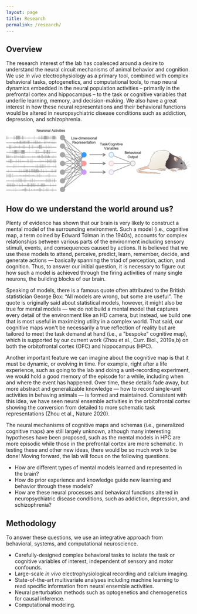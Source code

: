 ```yaml
---
layout: page
title: Research
permalink: /research/
---
```

## Overview
The research interest of the lab has coalesced around a desire to understand the neural circuit mechanisms of animal behavior and cognition. We use *in vivo* electrophysiology as a primary tool, combined with complex behavioral tasks, optogenetics, and computational tools, to map neural dynamics embedded in the neural population activities – primarily in the prefrontal cortex and hippocampus – to the task or cognitive variables that underlie learning, memory, and decision-making. We also have a great interest in how these neural representations and their behavioral functions would be altered in neuropsychiatric disease conditions such as addiction, depression, and schizophrenia.


<p align="left">
  <img width="800" src="/assets/methodology.png">
</p>

## How do we understand the world around us? 
Plenty of evidence has shown that our brain is very likely to construct a mental model of the surrounding environment. Such a model (i.e., cognitive map, a term coined by Edward Tolman in the 1940s), accounts for complex relationships between various parts of the environment including sensory stimuli, events, and consequences caused by actions. It is believed that we use these models to attend, perceive, predict, learn, remember, decide, and generate actions — basically spanning the triad of perception, action, and cognition. Thus, to answer our initial question, it is necessary to figure out how such a model is achieved through the firing activities of many single neurons, the building blocks of our brain. 

Speaking of models, there is a famous quote often attributed to the British statistician George Box: “All models are wrong, but some are useful”. The quote is originally said about statistical models, however, it might also be true for mental models — we do not build a mental model that captures every detail of the environment like an HD camera, but instead, we build one that is most useful in maximizing utility in a complex world. That said, our cognitive maps won't be necessarily a true reflection of reality but are tailored to meet the task demand at hand (i.e., a "bespoke" cognitive map), which is supported by our current work (Zhou et al., Curr. Biol., 2019a,b) on both the orbitofrontal cortex (OFC) and hippocampus (HPC). 

Another important feature we can imagine about the cognitive map is that it must be dynamic, or evolving in time. For example, right after a life experience, such as going to the lab and doing a unit-recording experiment, we would hold a good memory of the episode for a while, including when and where the event has happened. Over time, these details fade away, but more abstract and generalizable knowledge — how to record single-unit activities in behaving animals — is formed and maintained. Consistent with this idea, we have seen neural ensemble activities in the orbitofrontal cortex showing the conversion from detailed to more schematic task representations (Zhou et al., Nature 2020). 

The neural mechanisms of cognitive maps and schemas (i.e., generalized cognitive maps) are still largely unknown, although many interesting hypotheses have been proposed, such as the mental models in HPC are more episodic while those in the prefrontal cortex are more schematic. In testing these and other new ideas, there would be so much work to be done! Moving forward, the lab will focus on the following questions.

* How are different types of mental models learned and represented in the brain?
* How do prior experience and knowledge guide new learning and behavior through these models?
* How are these neural processes and behavioral functions altered in neuropsychiatric disease conditions, such as addiction, depression, and schizophrenia?

## Methodology

To answer these questions, we use an integrative approach from behavioral, systems, and computational neuroscience. 

* Carefully-designed complex behavioral tasks to isolate the task or cognitive variables of interest, independent of sensory and motor confounds.
* Large-scale *in vivo* electrophysiological recording and calcium imaging.
* State-of-the-art multivariate analyses including machine learning to read specific information from neural ensemble activities.
* Neural perturbation methods such as optogenetics and chemogenetics for causal inference.
* Computational modeling.

